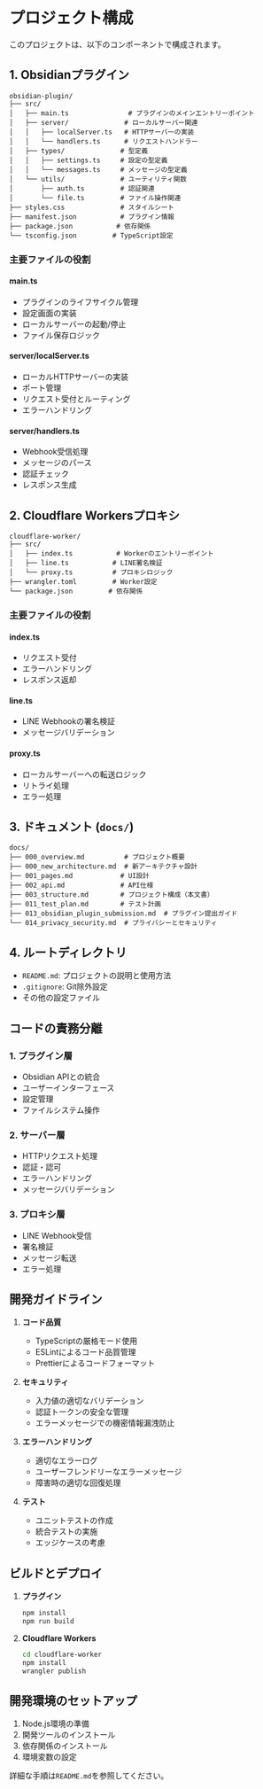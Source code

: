# プロジェクト構成

このプロジェクトは、以下のコンポーネントで構成されます。

## 1. Obsidianプラグイン

```
obsidian-plugin/
├── src/
│   ├── main.ts               # プラグインのメインエントリーポイント
│   ├── server/              # ローカルサーバー関連
│   │   ├── localServer.ts   # HTTPサーバーの実装
│   │   └── handlers.ts      # リクエストハンドラー
│   ├── types/              # 型定義
│   │   ├── settings.ts     # 設定の型定義
│   │   └── messages.ts     # メッセージの型定義
│   └── utils/              # ユーティリティ関数
│       ├── auth.ts         # 認証関連
│       └── file.ts         # ファイル操作関連
├── styles.css              # スタイルシート
├── manifest.json           # プラグイン情報
├── package.json           # 依存関係
└── tsconfig.json         # TypeScript設定
```

### 主要ファイルの役割

#### main.ts
- プラグインのライフサイクル管理
- 設定画面の実装
- ローカルサーバーの起動/停止
- ファイル保存ロジック

#### server/localServer.ts
- ローカルHTTPサーバーの実装
- ポート管理
- リクエスト受付とルーティング
- エラーハンドリング

#### server/handlers.ts
- Webhook受信処理
- メッセージのパース
- 認証チェック
- レスポンス生成

## 2. Cloudflare Workersプロキシ

```
cloudflare-worker/
├── src/
│   ├── index.ts           # Workerのエントリーポイント
│   ├── line.ts           # LINE署名検証
│   └── proxy.ts          # プロキシロジック
├── wrangler.toml         # Worker設定
└── package.json         # 依存関係
```

### 主要ファイルの役割

#### index.ts
- リクエスト受付
- エラーハンドリング
- レスポンス返却

#### line.ts
- LINE Webhookの署名検証
- メッセージバリデーション

#### proxy.ts
- ローカルサーバーへの転送ロジック
- リトライ処理
- エラー処理

## 3. ドキュメント (`docs/`)

```
docs/
├── 000_overview.md          # プロジェクト概要
├── 000_new_architecture.md  # 新アーキテクチャ設計
├── 001_pages.md            # UI設計
├── 002_api.md              # API仕様
├── 003_structure.md        # プロジェクト構成（本文書）
├── 011_test_plan.md        # テスト計画
├── 013_obsidian_plugin_submission.md  # プラグイン提出ガイド
└── 014_privacy_security.md  # プライバシーとセキュリティ
```

## 4. ルートディレクトリ

- `README.md`: プロジェクトの説明と使用方法
- `.gitignore`: Git除外設定
- その他の設定ファイル

## コードの責務分離

### 1. プラグイン層
- Obsidian APIとの統合
- ユーザーインターフェース
- 設定管理
- ファイルシステム操作

### 2. サーバー層
- HTTPリクエスト処理
- 認証・認可
- エラーハンドリング
- メッセージバリデーション

### 3. プロキシ層
- LINE Webhook受信
- 署名検証
- メッセージ転送
- エラー処理

## 開発ガイドライン

1. **コード品質**
   - TypeScriptの厳格モード使用
   - ESLintによるコード品質管理
   - Prettierによるコードフォーマット

2. **セキュリティ**
   - 入力値の適切なバリデーション
   - 認証トークンの安全な管理
   - エラーメッセージでの機密情報漏洩防止

3. **エラーハンドリング**
   - 適切なエラーログ
   - ユーザーフレンドリーなエラーメッセージ
   - 障害時の適切な回復処理

4. **テスト**
   - ユニットテストの作成
   - 統合テストの実施
   - エッジケースの考慮

## ビルドとデプロイ

1. **プラグイン**
   ```bash
   npm install
   npm run build
   ```

2. **Cloudflare Workers**
   ```bash
   cd cloudflare-worker
   npm install
   wrangler publish
   ```

## 開発環境のセットアップ

1. Node.js環境の準備
2. 開発ツールのインストール
3. 依存関係のインストール
4. 環境変数の設定

詳細な手順は`README.md`を参照してください。